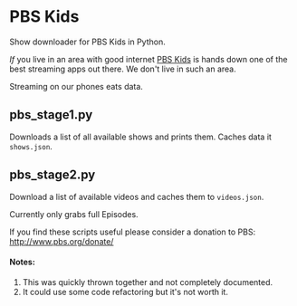 # PBS Kids

Show downloader for PBS Kids in Python.

*If* you live in an area with good internet [PBS Kids](http://pbskids.org/apps/) is hands down one of the best streaming apps out there. We don't live in such an area.

Streaming on our phones eats data.

## pbs_stage1.py

Downloads a list of all available shows and prints them. Caches data it ```shows.json```.

## pbs_stage2.py

Download a list of available videos and caches them to ```videos.json```.

Currently only grabs full Episodes. 



If you find these scripts useful please consider a donation to PBS: http://www.pbs.org/donate/


#### Notes:

1. This was quickly thrown together and not completely documented.
2. It could use some code refactoring but it's not worth it.